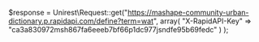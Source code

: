 $response = Unirest\Request::get("https://mashape-community-urban-dictionary.p.rapidapi.com/define?term=wat",
  array(
    "X-RapidAPI-Key" => "ca3a830972msh867fa6eeeb7bf66p1dc977jsndfe95b69fedc"
  )
);
